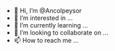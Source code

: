 - 👋 Hi, I’m @Ancolpeysor
- 👀 I’m interested in ...
- 🌱 I’m currently learning ...
- 💞️ I’m looking to collaborate on ...
- 📫 How to reach me ...

<!---
Ancolpeysor/Ancolpeysor is a ✨ special ✨ repository because its `README.md` (this file) appears on your GitHub profile.
You can click the Preview link to take a look at your changes.
--->
